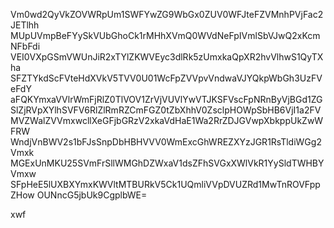 Vm0wd2QyVkZOVWRpUm1SWFYwZG9WbGx0ZUV0WFJteFZVMnhPVjFac2JETlhh
MUpUVmpBeFYySkVUbGhoCk1rMHhXVmQ0WVdNeFpIVmlSbVJwQ2xKcmNFbFdi
VEI0VXpGSmVWUnJiR2xTYlZKWVEyc3dlRk5zUmxkaQpXR2hvVlhwS1QyTXha
SFZTYkdScFVteHdXVkV5TVV0U01WcFpZVVpvVndwaVJYQkpWbGh3UzFVeFdY
aFQKYmxaVVlrWmFjRlZ0TlVOV1ZrVjVUVlYwVTJKSFVscFpNRnByVjBGd1ZG
SlZjRVpXYlhSVFV6RlZlRmRZCmFGZ0tZbXhhV0ZsclpHOWpSbHB6VjI1a2FV
MVZWalZVVmxwcllXeGFjbGRzV2xkaVdHaE1Wa2RrZDJGVwpXbkppUkZwWFRW
WndjVnBWV2s1bFJsSnpDbHBHVVV0WmExcGhWREZXYzJGR1RsTldiWGg2Vmxk
MGExUnMKU25SVmFrSllWMGhDZWxaV1dsZFhSVGxXWlVkR1YySldTWHBYVmxw
SFpHeE5lUXBXYmxKWVltMTBURkV5Ck1UQmliVVpDVUZRd1MwTnROVFppZHow
OUNncG5jbUk9CgplbWE=

xwf